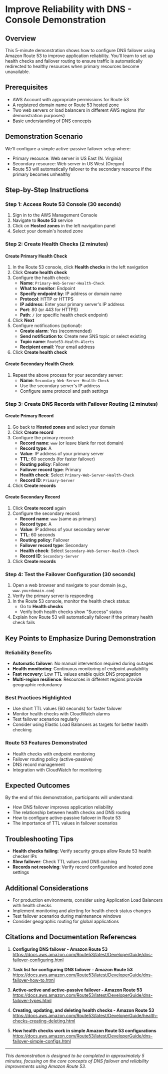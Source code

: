 # Improve Reliability with DNS - Console Demonstration

## Overview
This 5-minute demonstration shows how to configure DNS failover using Amazon Route 53 to improve application reliability. You'll learn to set up health checks and failover routing to ensure traffic is automatically redirected to healthy resources when primary resources become unavailable.

## Prerequisites
- AWS Account with appropriate permissions for Route 53
- A registered domain name or Route 53 hosted zone
- Two web servers or load balancers in different AWS regions (for demonstration purposes)
- Basic understanding of DNS concepts

## Demonstration Scenario
We'll configure a simple active-passive failover setup where:
- Primary resource: Web server in US East (N. Virginia)
- Secondary resource: Web server in US West (Oregon)
- Route 53 will automatically failover to the secondary resource if the primary becomes unhealthy

## Step-by-Step Instructions

### Step 1: Access Route 53 Console (30 seconds)
1. Sign in to the AWS Management Console
2. Navigate to **Route 53** service
3. Click on **Hosted zones** in the left navigation panel
4. Select your domain's hosted zone

### Step 2: Create Health Checks (2 minutes)

#### Create Primary Health Check
1. In the Route 53 console, click **Health checks** in the left navigation
2. Click **Create health check**
3. Configure the health check:
   - **Name**: `Primary-Web-Server-Health-Check`
   - **What to monitor**: Endpoint
   - **Specify endpoint by**: IP address or domain name
   - **Protocol**: HTTP or HTTPS
   - **IP address**: Enter your primary server's IP address
   - **Port**: 80 (or 443 for HTTPS)
   - **Path**: `/` (or specific health check endpoint)
4. Click **Next**
5. Configure notifications (optional):
   - **Create alarm**: Yes (recommended)
   - **Send notification to**: Create new SNS topic or select existing
   - **Topic name**: `Route53-Health-Alerts`
   - **Recipient email**: Your email address
6. Click **Create health check**

#### Create Secondary Health Check
1. Repeat the above process for your secondary server:
   - **Name**: `Secondary-Web-Server-Health-Check`
   - Use the secondary server's IP address
   - Configure same protocol and path settings

### Step 3: Create DNS Records with Failover Routing (2 minutes)

#### Create Primary Record
1. Go back to **Hosted zones** and select your domain
2. Click **Create record**
3. Configure the primary record:
   - **Record name**: `www` (or leave blank for root domain)
   - **Record type**: A
   - **Value**: IP address of your primary server
   - **TTL**: 60 seconds (for faster failover)
   - **Routing policy**: Failover
   - **Failover record type**: Primary
   - **Health check**: Select `Primary-Web-Server-Health-Check`
   - **Record ID**: `Primary-Server`
4. Click **Create records**

#### Create Secondary Record
1. Click **Create record** again
2. Configure the secondary record:
   - **Record name**: `www` (same as primary)
   - **Record type**: A
   - **Value**: IP address of your secondary server
   - **TTL**: 60 seconds
   - **Routing policy**: Failover
   - **Failover record type**: Secondary
   - **Health check**: Select `Secondary-Web-Server-Health-Check`
   - **Record ID**: `Secondary-Server`
3. Click **Create records**

### Step 4: Test the Failover Configuration (30 seconds)
1. Open a web browser and navigate to your domain (e.g., `www.yourdomain.com`)
2. Verify the primary server is responding
3. In the Route 53 console, monitor the health check status:
   - Go to **Health checks**
   - Verify both health checks show "Success" status
4. Explain how Route 53 will automatically failover if the primary health check fails

## Key Points to Emphasize During Demonstration

### Reliability Benefits
- **Automatic failover**: No manual intervention required during outages
- **Health monitoring**: Continuous monitoring of endpoint availability
- **Fast recovery**: Low TTL values enable quick DNS propagation
- **Multi-region resilience**: Resources in different regions provide geographic redundancy

### Best Practices Highlighted
- Use short TTL values (60 seconds) for faster failover
- Monitor health checks with CloudWatch alarms
- Test failover scenarios regularly
- Consider using Elastic Load Balancers as targets for better health checking

### Route 53 Features Demonstrated
- Health checks with endpoint monitoring
- Failover routing policy (active-passive)
- DNS record management
- Integration with CloudWatch for monitoring

## Expected Outcomes
By the end of this demonstration, participants will understand:
- How DNS failover improves application reliability
- The relationship between health checks and DNS routing
- How to configure active-passive failover in Route 53
- The importance of TTL values in failover scenarios

## Troubleshooting Tips
- **Health checks failing**: Verify security groups allow Route 53 health checker IPs
- **Slow failover**: Check TTL values and DNS caching
- **Records not resolving**: Verify record configuration and hosted zone settings

## Additional Considerations
- For production environments, consider using Application Load Balancers with health checks
- Implement monitoring and alerting for health check status changes
- Test failover scenarios during maintenance windows
- Consider geographic routing for global applications

## Citations and Documentation References

1. **Configuring DNS failover - Amazon Route 53**  
   https://docs.aws.amazon.com/Route53/latest/DeveloperGuide/dns-failover-configuring.html

2. **Task list for configuring DNS failover - Amazon Route 53**  
   https://docs.aws.amazon.com/Route53/latest/DeveloperGuide/dns-failover-how-to.html

3. **Active-active and active-passive failover - Amazon Route 53**  
   https://docs.aws.amazon.com/Route53/latest/DeveloperGuide/dns-failover-types.html

4. **Creating, updating, and deleting health checks - Amazon Route 53**  
   https://docs.aws.amazon.com/Route53/latest/DeveloperGuide/health-checks-creating-deleting.html

5. **How health checks work in simple Amazon Route 53 configurations**  
   https://docs.aws.amazon.com/Route53/latest/DeveloperGuide/dns-failover-simple-configs.html

---

*This demonstration is designed to be completed in approximately 5 minutes, focusing on the core concepts of DNS failover and reliability improvements using Amazon Route 53.*
